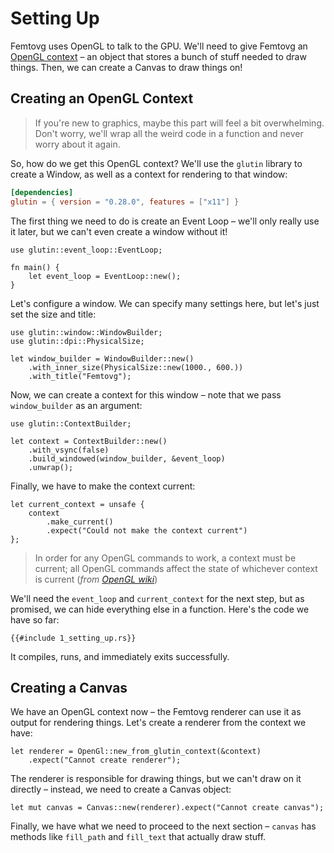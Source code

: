 # Setting Up

Femtovg uses OpenGL to talk to the GPU. We'll need to give Femtovg an [OpenGL context](https://www.khronos.org/opengl/wiki/OpenGL_Context) – an object that stores a bunch of stuff needed to draw things. Then, we can create a Canvas to draw things on!

## Creating an OpenGL Context

> If you're new to graphics, maybe this part will feel a bit overwhelming. Don't worry, we'll wrap all the weird code in a function and never worry about it again.

So, how do we get this OpenGL context? We'll use the `glutin` library to create a Window, as well as a context for rendering to that window:

```toml
[dependencies]
glutin = { version = "0.28.0", features = ["x11"] }
```

The first thing we need to do is create an Event Loop – we'll only really use it later, but we can't even create a window without it!

```rust,ignore
use glutin::event_loop::EventLoop;

fn main() {
    let event_loop = EventLoop::new();
}
```

Let's configure a window. We can specify many settings here, but let's just set the size and title:

```rust,ignore
use glutin::window::WindowBuilder;
use glutin::dpi::PhysicalSize;

let window_builder = WindowBuilder::new()
    .with_inner_size(PhysicalSize::new(1000., 600.))
    .with_title("Femtovg");
```

Now, we can create a context for this window – note that we pass `window_builder` as an argument:

```rust,ignore
use glutin::ContextBuilder;

let context = ContextBuilder::new()
    .with_vsync(false)
    .build_windowed(window_builder, &event_loop)
    .unwrap();
```

Finally, we have to make the context current:

```rust,ignore
let current_context = unsafe {
    context
        .make_current()
        .expect("Could not make the context current")
};
```

> In order for any OpenGL commands to work, a context must be current; all OpenGL commands affect the state of whichever context is current (*from [OpenGL wiki](https://www.khronos.org/opengl/wiki/OpenGL_Context)*)

We'll need the `event_loop` and `current_context` for the next step, but as promised, we can hide everything else in a function. Here's the code we have so far:

```rust,ignore
{{#include 1_setting_up.rs}}
```

It compiles, runs, and immediately exits successfully.

## Creating a Canvas
We have an OpenGL context now – the Femtovg renderer can use it as output for rendering things. Let's create a renderer from the context we have:

```rust,ignore
let renderer = OpenGl::new_from_glutin_context(&context)
    .expect("Cannot create renderer");
```

The renderer is responsible for drawing things, but we can't draw on it directly – instead, we need to create a Canvas object:

```rust,ignore
let mut canvas = Canvas::new(renderer).expect("Cannot create canvas");
```

Finally, we have what we need to proceed to the next section – `canvas` has methods like `fill_path` and `fill_text` that actually draw stuff.